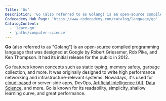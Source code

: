```yaml
---
Title: 'Go'
Description: 'Go (also referred to as Golang) is an open-source compiled programming language that was designed at Google and released to the public in 2012.'
Codecademy Hub Page: 'https://www.codecademy.com/catalog/language/go'
CatalogContent:
  - 'learn-go'
  - 'paths/computer-science'
---
```


**Go** (also referred to as "Golang") is an open-source compiled programming language that was designed at Google by Robert Griesemer, Rob Pike, and Ken Thompson. It had its initial release for the public in 2012.

Go features known concepts such as static typing, memory safety, garbage collection, and more. It was originally designed to write high performance networking and infrastructure-relevant systems. Nowadays, it's used for [cloud-based](https://www.codecademy.com/resources/docs/cloud-computing) or server-side apps, DevOps, [Artificial Intelligence (AI)](https://www.codecademy.com/resources/docs/ai), [Data Science](https://www.codecademy.com/resources/docs/general/data-science), and more. Go is known for its readability, simplicity, shallow learning curve, and great performance.
